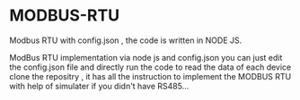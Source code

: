 # MODBUS-RTU
Modbus RTU with config.json , the code is written in NODE JS. 

ModBus RTU implementation via node js and config.json 
you can just edit the config.json file and directly run the code to read the data of each device 
clone the repositry , it has all the instruction to implement the MODBUS RTU with help of simulater if you didn't have RS485...
